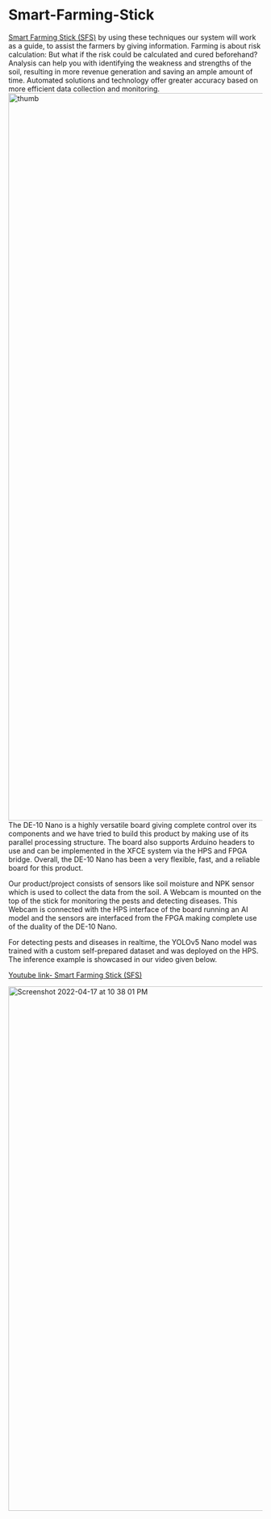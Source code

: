 # Smart-Farming-Stick
[Smart Farming Stick (SFS)](http://www.innovatefpga.com/cgi-bin/innovate/teams.pl?Id=AP040)
 by using these techniques our system will work as a guide, to assist the farmers by giving information. Farming is about risk calculation: But what if the risk could be calculated and cured beforehand? Analysis can help you with identifying the weakness and strengths of the soil, resulting in more revenue generation and saving an ample amount of time. Automated solutions and technology offer greater accuracy based on more efficient data collection and monitoring. 
<img width="1440" alt="thumb" src="https://user-images.githubusercontent.com/97040159/163724693-0ba32559-d0c1-4433-a7fe-5473bcb0f65b.png">
The DE-10 Nano is a highly versatile board giving complete control over its components and we have tried to build this product by making use of its parallel processing structure. The board also supports Arduino headers to use and can be implemented in the XFCE system via the HPS and FPGA bridge. Overall, the DE-10 Nano has been a very flexible, fast, and a reliable board for this product.

Our product/project consists of sensors like soil moisture and NPK sensor which is used to collect the data from the soil. A Webcam is mounted on the top of the stick for monitoring the pests and detecting diseases. This Webcam is connected with the HPS interface of the board running an AI model and the sensors are interfaced from the FPGA making complete use of the duality of the DE-10 Nano.

For detecting pests and diseases in realtime, the YOLOv5 Nano model was trained with a custom self-prepared dataset and was deployed on the HPS. The inference example is showcased in our video given below.





   [Youtube link- Smart Farming Stick (SFS)](https://youtu.be/a4NGR79d7g0)





<img width="1038" alt="Screenshot 2022-04-17 at 10 38 01 PM" src="https://user-images.githubusercontent.com/97040159/163725055-b530e38f-fe91-4e0c-a815-9a7ed899535e.png">

